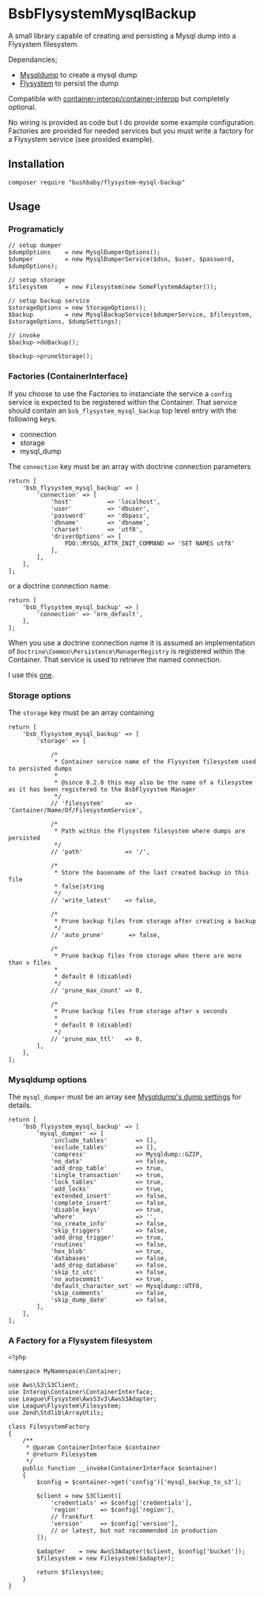 # BsbFlysystemMysqlBackup

A small library capable of creating and persisting a Mysql dump into a Flysystem filesystem.

Dependancies;

- [Mysqldump](https://github.com/ifsnop/mysqldump-php) to create a mysql dump
- [Flysystem](https://github.com/league/flysystem) to persist the dump


Compatible with [container-interop/container-interop](https://github.com/container-interop/container-interop) but completely optional.

No wiring is provided as code but I do provide some example configuration. Factories are provided for needed services but you must write a factory for a Flysystem service (see provided example).

## Installation

```
composer require "bushbaby/flysystem-mysql-backup"
```

## Usage

### Programaticly

```
// setup dumper 
$dumpOptions    = new MysqlDumperOptions();
$dumper         = new MysqlDumperService($dsn, $user, $password, $dumpOptions);

// setup storage 
$filesystem     = new Filesystem(new SomeFlystemAdapter());

// setup backup service
$storageOptions = new StorageOptions();
$backup         = new MysqlBackupService($dumperService, $filesystem, $storageOptions, $dumpSettings);

// invoke
$backup->doBackup();

$backup->pruneStorage();

```

### Factories (ContainerInterface)

If you choose to use the Factories to instanciate the service a `config` service is expected to be registered within the Container. That service should contain an `bsb_flysystem_mysql_backup` top level entry with the following keys.

- connection
- storage
- mysql_dump

The `connection` key must be an array with doctrine connection parameters

```
return [
    'bsb_flysystem_mysql_backup' => [
        'connection' => [
            'host'          => 'localhost',
            'user'          => 'dbuser',
            'password'      => 'dbpass',
            'dbname'        => 'dbname',
            'charset'       => 'utf8',
            'driverOptions' => [
                PDO::MYSQL_ATTR_INIT_COMMAND => 'SET NAMES utf8'
            ],
        ],
    ],
];    

```
or a doctrine connection name.

```
return [
    'bsb_flysystem_mysql_backup' => [
        'connection' => 'orm_default',
    ],
];    

```

When you use a doctrine connection name it is assumed an implementation of `Doctrine\Common\Persistence\ManagerRegistry` is registered within the Container. That service is used to retrieve the named connection.

I use this [one](https://github.com/bushbaby/BsbDoctrineManagerRegistryServiceManager).

### Storage options

The `storage` key must be an array containing

```
return [
    'bsb_flysystem_mysql_backup' => [
        'storage' => [

            /*
             * Container service name of the Flysystem filesystem used to persisted dumps
             *
             * @since 0.2.0 this may also be the name of a filesystem as it has been registered to the BsbFlysystem Manager
             */
            // 'filesystem'      => 'Container/Name/Of/FilesystemService',

            /*
             * Path within the Flysystem filesystem where dumps are persisted
             */
            // 'path'            => '/',

            /*
             * Store the basename of the last created backup in this file
             * false|string
             */
            // 'write_latest'    => false,
			
			/*
			 * Prune backup files from storage after creating a backup
			 */
            // 'auto_prune'    	  => false,
            
            /*
             * Prune backup files from storage when there are more than x files
             *
             * default 0 (disabled)
             */
            // 'prune_max_count' => 0,

            /*
             * Prune backup files from storage after x seconds
             *
             * default 0 (disabled)
             */
            // 'prune_max_ttl'   => 0,
        ],
    ],
];    

```

### Mysqldump options

The `mysql_dumper` must be an array see [Mysqldump's dump settings](https://github.com/ifsnop/mysqldump-php#dump-settings) for details.

```
return [
    'bsb_flysystem_mysql_backup' => [
        'mysql_dumper' => [
            'include_tables'        => [],
            'exclude_tables'        => [],
            'compress'              => Mysqldump::GZIP,
            'no_data'               => false,
            'add_drop_table'        => true,
            'single_transaction'    => true,
            'lock_tables'           => true,
            'add_locks'             => true,
            'extended_insert'       => false,
            'complete_insert'       => false,
            'disable_keys'          => true,
            'where'                 => '',
            'no_create_info'        => false,
            'skip_triggers'         => false,
            'add_drop_trigger'      => true,
            'routines'              => false,
            'hex_blob'              => true,
            'databases'             => false,
            'add_drop_database'     => false,
            'skip_tz_utc'           => false,
            'no_autocommit'         => true,
            'default_character_set' => Mysqldump::UTF8,
            'skip_comments'         => false,
            'skip_dump_date'        => false,
        ],
    ],
];    
```

### A Factory for a Flysystem filesystem

```
<?php

namespace MyNamespace\Container;

use Aws\S3\S3Client;
use Interop\Container\ContainerInterface;
use League\Flysystem\AwsS3v3\AwsS3Adapter;
use League\Flysystem\Filesystem;
use Zend\Stdlib\ArrayUtils;

class FilesystemFactory
{
    /**
     * @param ContainerInterface $container
     * @return Filesystem
     */
    public function __invoke(ContainerInterface $container)
    {
        $config = $container->get('config')['mysql_backup_to_s3'];

        $client = new S3Client([
            'credentials' => $config['credentials'],
            'region'      => $config['region'],
            // frankfurt
            'version'     => $config['version'],
            // or latest, but not recommended in production
        ]);

        $adapter    = new AwsS3Adapter($client, $config['bucket']);
        $filesystem = new Filesystem($adapter);

        return $filesystem;
    }
}
```